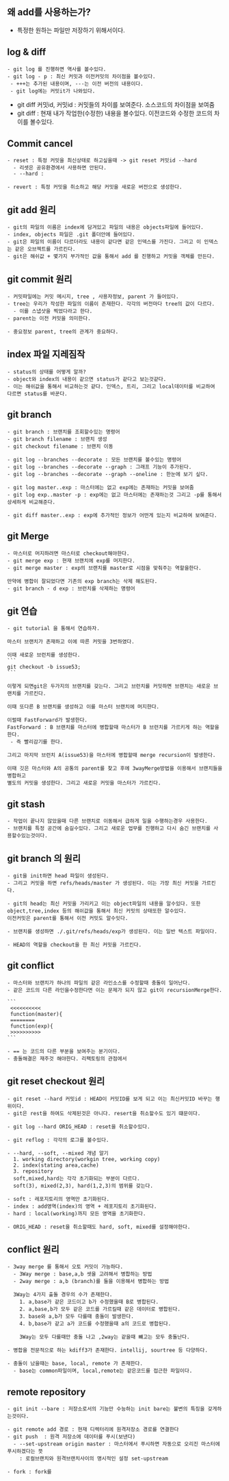 ## 왜 add를 사용하는가?
 - 특정한 원하는 파일만 저장하기 위해서이다.

## log & diff
    - git log 를 진행하면 역사를 볼수있다. 
    - git log - p : 최신 커밋과 이전커밋의 차이점을 볼수있다.
     - +++는 추가된 내용이며, ---는 이전 버전의 내용이다. 
     - git log에는 커밋it가 나와있다. 
 
   - git diff 커밋id, 커밋id : 커밋들의 차이를 보여준다. 소스코드의 차이점을 보여줌
   - git diff : 현재 내가 작업한(수정한) 내용을 볼수있다. 이전코드와 수정한 코드의 차이를 볼수있다.

## Commit cancel
    - reset : 특정 커밋을 최신상태로 하고싶을때 -> git reset 커밋id --hard
      - 리셋은 공유환경에서 사용하면 안된다. 
      - --hard : 

    - revert : 특정 커밋을 취소하고 해당 커밋을 새로운 버전으로 생성한다.
  
## git add 원리
    - git의 파일의 이름은 index에 담겨있고 파일의 내용은 objects파일에 들어있다.
    - index, objects 파일은 .git 폴더안에 들어있다.
    - git은 파일의 이름이 다르더라도 내용이 같다면 같은 인덱스를 가진다. 그리고 이 인덱스는 같은 오브젝트를 가르킨다.
    - git은 해쉬값 + 몇가지 부가적인 값을 통해서 add 를 진행하고 커밋을 객체를 만든다.

## git commit 원리
    - 커밋파일에는 커밋 메시지, tree , 사용자정보, parent 가 들어있다. 
    - tree는 우리가 작성한 파일의 이름이 존재한다. 각각의 버전마다 tree의 값이 다르다. 
      - 이를 스냅샷을 찍었다라고 한다. 
    - parent는 이전 커밋을 의미한다. 

    - 중요정보 parent, tree의 관계가 중요하다. 

## index 파일 지레짐작
    - status의 상태를 어떻게 알까?
    - object와 index의 내용이 같으면 status가 같다고 보는것같다. 
    - 이는 해쉬값을 통해서 비교하는것 같다. 인덱스, 트리, 그리고 local데이터를 비교하여 다르면 status를 바꾼다.


## git branch
    - git branch : 브랜치를 조회할수있는 명령어
    - git branch filename : 브랜치 생성
    - git checkout filename : 브랜치 이동

    - git log --branches --decorate : 모든 브랜치를 볼수있는 명령어
    - git log --branches --decorate --graph : 그래프 기능이 추가된다. 
    - git log --branches --decorate --graph --oneline : 한눈에 보기 싶다. 

    - git log master..exp : 마스터에는 없고 exp에는 존재하는 커밋을 보여줌
    - git log exp..master -p : exp에는 없고 마스터에는 존재하는것 그리고 -p를 통해서 상세하게 비교해준다. 

    - git diff master..exp : exp에 추가적인 정보가 어떤게 있는지 비교하여 보여준다.
    
## git Merge
    - 마스터로 머지하려면 마스터로 checkout해야한다. 
    - git merge exp : 현재 브랜치에 exp를 머지한다.
    - git merge master : exp의 브랜치를 master로 시점을 맞춰주는 역할을한다.

    만약에 병합이 잘되었다면 기존의 exp branch는 삭제 해도된다. 
    - git branch - d exp : 브런치를 삭제하는 명령어


## git 연습
    - git tutorial 을 통해서 연습하자. 
    
    마스터 브랜치가 존재하고 이에 따른 커밋을 3번하였다.

    이때 새로운 브런치를 생성한다. 
    ```
    git checkout -b issue53; 
    ```

    이렇게 되면git은 두가지의 브랜치를 갖는다. 그리고 브런치를 커밋하면 브랜치는 새로운 브랜치를 가르킨다. 

    이때 또다른 B 브랜치를 생성하고 이를 마스터 브랜치에 머지한다. 

    이럴때 FastForward가 발생한다. 
    FastForward : B 브랜치를 마스터에 병합할때 마스터가 B 브런치를 가르키게 하는 역할을 한다. 
     - 즉 빨리감기를 한다. 

    그리고 마지막 브런치 A(issue53)을 마스터에 병합할때 merge recursion이 발생한다. 

    이때 깃은 마스터와 A의 공통의 parent를 찾고 후에 3wayMerge방법을 이용해서 브랜치들을 병합하고 
    별도의 커밋을 생성한다. 그리고 새로운 커밋을 마스터가 가르킨다.


## git stash
    - 작업이 끝나지 않았을때 다른 브랜치로 이동해서 급하게 일을 수행하는경우 사용한다. 
    - 브랜치를 특정 공간에 숨길수있다. 그리고 새로운 업무를 진행하고 다시 숨긴 브랜치를 사용할수있는것이다. 

## git branch 의 원리
    - git을 init하면 head 파일이 생성된다. 
    - 그리고 커밋을 하면 refs/heads/master 가 생성된다. 이는 가장 최신 커밋을 가르킨다.
    
    - git의 head는 최신 커밋을 가리키고 이는 object파일의 내용을 알수있다. 또한 object,tree,index 등의 해쉬값을 통해서 최신 커밋의 상태또한 알수있다. 
    이전커밋은 parent를 통해서 이전 커밋도 알수잇다. 

    - 브랜치를 생성하면 ./.git/refs/heads/exp가 생성된다. 이는 일반 텍스트 파일이다. 

    - HEAD의 역할을 checkout을 한 최신 커밋을 가르킨다.

## git conflict
    - 마스터와 브랜치가 하나의 파일의 같은 라인소스를 수정할때 충돌이 일어난다. 
    - 같은 코드의 다른 라인을수정한다면 이는 문제가 되지 않고 git이 recursionMerge한다. 

    ```
     <<<<<<<<<<
     function(master){
     ========
     function(exp){
     >>>>>>>>>>
    ```

    - == 는 코드의 다른 부분을 보여주는 분기이다. 
    - 충돌해결은 재주것 해야한다. 리팩토링의 관점에서 

## git reset checkout 원리
    - git reset --hard 커밋id : HEAD이 커밋ID를 보게 되고 이는 최신커밋ID 바꾸는 행위이다. 
    - git은 rest을 하여도 삭제된것은 아니다. resert을 취소할수도 있기 떄문이다. 

    - git log --hard ORIG_HEAD : reset을 취소할수있다. 

    - git reflog : 각각의 로그를 볼수있다. 

    - --hard, --soft, --mixed 개념 알기 
      1. working directory(workgin tree, working copy)  
      2. index(stating area,cache) 
      3. repository
      soft,mixed,hard는 각각 초기화되는 부분이 다르다.   
      soft(3), mixed(2,3), hard(1,2,3)의 범위를 갖는다.    
      
    - soft : 레포지토리의 영역만 초기화된다.
    - index : add영역(index)의 영역 + 레포지토리 초기화된다.
    - hard : local(working)까지 모든 영역을 초기화한다.

    - ORIG_HEAD : reset을 취소할때도 hard, soft, mixed를 설정해야한다.

## conflict 원리
    - 3way merge 를 통해서 오토 커밋이 가능하다. 
      - 3Way merge : base,a,b 셋을 고려해서 병합하는 방법
      - 2way merge : a,b (branch)를 둘을 이용해서 병합하는 방법

      3Way는 4가지 출돌 경우의 수가 존재한다.
        1. a,base가 같은 코드이고 b가 수정했을때 B로 병합된다.
        2. a,base,b가 모두 같은 코드를 가르킬때 같은 데이터로 병합된다.
        3. base와 a,b가 모두 다를때 충돌이 발생한다.
        4. b,base가 같고 a가 코드를 수정했을때 a의 코드로 병합된다. 

        3Way는 모두 다를때만 충돌 나고 ,2way는 같을때 뺴고는 모두 충돌난다. 

    - 병합을 전문적으로 하는 kdiff3가 존재한다. intellij, sourtree 등 다양하다. 

    - 충돌이 났을때는 base, local, remote 가 존재한다. 
      - base는 common파일이며, local,remote는 같은코드를 접근한 파일이다. 


## remote repository
    - git init --bare : 저장소로서의 기능만 수능하는 init bare는 불변의 특징을 갖게하는것이다. 
    
    - git remote add 경로 : 현재 디렉터리에 원격저장소 경로를 연결한다
    - git push  : 원격 저장소에 데이터를 푸시(보낸다)
      - --set-upstream origin master : 마스터에서 푸시하면 자동으로 오리진 마스터에 푸시하겠다는 뜻
        : 로컬브랜치와 원격브랜치사이의 명시적인 설정 set-upstream 
    
    - fork : fork를


